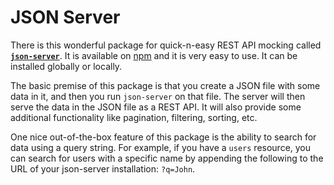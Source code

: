 # JSON Server

There is this wonderful package for quick-n-easy REST API mocking called [**`json-server`**](https://github.com/typicode/json-server). It is available on [npm](https://www.npmjs.com/package/json-server) and it is very easy to use. It can be installed globally or locally.

The basic premise of this package is that you create a JSON file with some data in it, and then you run `json-server` on that file. The server will then serve the data in the JSON file as a REST API. It will also provide some additional functionality like pagination, filtering, sorting, etc.

One nice out-of-the-box feature of this package is the ability to search for data using a query string. For example, if you have a `users` resource, you can search for users with a specific name by appending the following to the URL of your json-server installation: `?q=John`.
